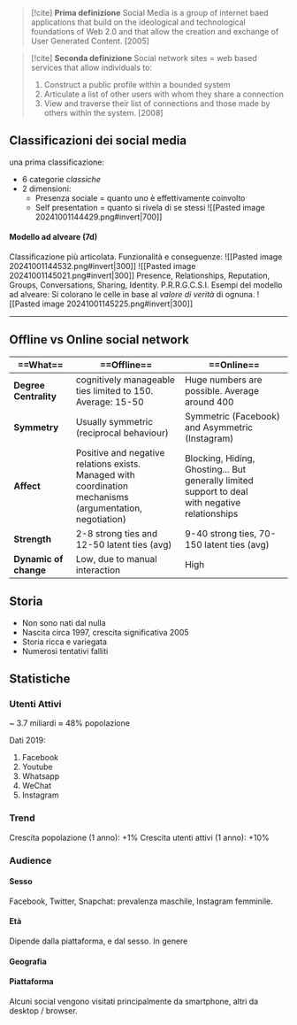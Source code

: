 > [!cite]  **Prima definizione** 
 > Social Media is a group of internet baed applications that build on the ideological and technological foundations of Web 2.0 and that allow the creation and exchange of User Generated Content.
 > [2005]
 
 > [!cite]  **Seconda definizione** 
 > Social network sites = web based services that allow individuals to: 
 > 1. Construct a public profile within a bounded system
 > 2. Articulate a list of other users with whom they share a connection
 > 3. View and traverse their list of connections and those made by others within the system. 
 > [2008]
 
 ## Classificazioni dei social media
 una prima classificazione: 
 - 6 categorie *classiche*
 - 2 dimensioni: 
	 - Presenza sociale = quanto uno è effettivamente coinvolto
	 - Self presentation = quanto si rivela di se stessi
![[Pasted image 20241001144429.png#invert|700]]

#### Modello ad alveare (7d)
Classificazione più articolata. 
Funzionalità e conseguenze: 
![[Pasted image 20241001144532.png#invert|300]] ![[Pasted image 20241001145021.png#invert|300]]
Presence, Relationships, Reputation, Groups, Conversations, Sharing, Identity. 
P.R.R.G.C.S.I.
Esempi del modello ad alveare: 
Si colorano le celle in base al *valore di verità* di ognuna. 
![[Pasted image 20241001145225.png#invert|300]]



---

## Offline vs Online social network 

| ==What==              | ==Offline==                                                                                                  | ==Online==                                                                                          |
| --------------------- | ------------------------------------------------------------------------------------------------------------ | --------------------------------------------------------------------------------------------------- |
| **Degree Centrality** | cognitively manageable ties limited to 150.<br>Average: 15-50                                                | Huge numbers are possible. Average around 400                                                       |
| **Symmetry**          | Usually symmetric (reciprocal behaviour)                                                                     | Symmetric (Facebook) and Asymmetric (Instagram)                                                     |
| **Affect**            | Positive and negative relations exists. Managed with<br>coordination mechanisms (argumentation, negotiation) | Blocking, Hiding, Ghosting... But generally limited support to deal <br>with negative relationships |
| **Strength**          | 2-8 strong ties and 12-50 latent ties (avg)                                                                  | 9-40 strong ties, 70-150 latent ties (avg)                                                          |
| **Dynamic of change** | Low, due to manual interaction                                                                               | High                                                                                                |

## Storia
- Non sono nati dal nulla
- Nascita circa 1997, crescita significativa 2005
- Storia ricca e variegata
- Numerosi tentativi falliti

## Statistiche

### Utenti Attivi 
~ 3.7 miliardi ≈ 48% popolazione 

Dati 2019: 
1. Facebook
2. Youtube
3. Whatsapp
4. WeChat
5. Instagram
### Trend
Crescita popolazione (1 anno): +1%
Crescita utenti attivi (1 anno): +10%

### Audience
#### Sesso
Facebook, Twitter, Snapchat: prevalenza maschile, Instagram femminile. 
#### Età
Dipende dalla piattaforma, e dal sesso. In genere 
#### Geografia
#### Piattaforma 
Alcuni social vengono visitati principalmente da smartphone, altri da desktop / browser.